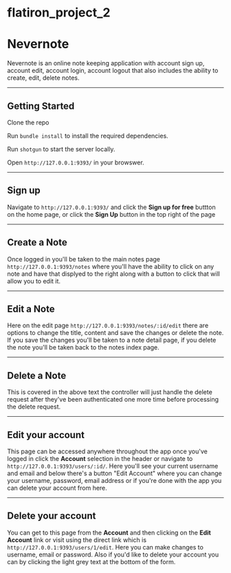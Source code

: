 # flatiron_project_2

# Nevernote

Nevernote is an online note keeping application with account sign up, account edit, account login, account logout that also includes the ability to create, edit, delete notes.

----

## Getting Started

Clone the repo

Run ```bundle install``` to install the required dependencies.

Run ```shotgun``` to start the server locally.

Open ```http://127.0.0.1:9393/``` in your browswer.


-----

## Sign up

Navigate to ```http://127.0.0.1:9393/``` and click the **Sign up for free** buttton on the home page, or click the **Sign Up** button in the top right of the page


-----
## Create a Note

Once logged in you'll be taken to the main notes page ```http://127.0.0.1:9393/notes``` where you'll have the ability to click on any note and have that displyed to the right along with a button to click that will allow you to edit it.

-----
## Edit a Note

Here on the edit page ```http://127.0.0.1:9393/notes/:id/edit``` there are options to change the title, content and save the changes or delete the note. If you save the changes you'll be taken to a note detail page, if you delete the note you'll be taken back to the notes index page.

-----
## Delete a Note

This is covered in the above text the controller will just handle the delete request after they've been authenticated one more time before processing the delete request.

-----
## Edit your account

This page can be accessed anywhere throughout the app once you've logged in click the **Account** selection in the header or navigate to ```http://127.0.0.1:9393/users/:id/```. Here you'll see your current username and email and below there's a button "Edit Account" where you can change your username, password, email address or if you're done with the app you can delete your account from here.

-----
## Delete your account

You can get to this page from the **Account** and then clicking on the **Edit Account** link or visit using the direct link which is ```http://127.0.0.1:9393/users/1/edit```. Here you can make changes to username, email or password. Also if you'd like to delete your account you can by clicking the light grey text at the bottom of the form.

### 